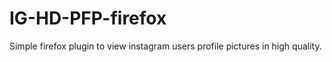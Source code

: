 # IG-HD-PFP-firefox
Simple firefox plugin to view instagram users profile pictures in high quality.
